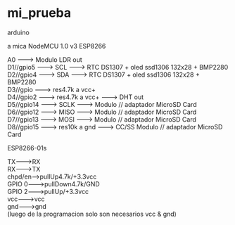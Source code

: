 # mi_prueba
arduino

a mica NodeMCU 1.0 v3 ESP8266

  A0          --->                      Modulo LDR out  
  D1//gpio5   --->  SCL            ---> RTC DS1307 + oled ssd1306 132x28 + BMP2280  
  D2//gpio4   --->  SDA            ---> RTC DS1307 + oled ssd1306 132x28 + BMP2280  
  D3//gpio    --->  res4.7k a vcc+  
  D4//gpio2   --->  res4.7k a vcc+ ---> DHT out  
  D5//gpio14  --->  SCLK           ---> Modulo // adaptador MicroSD Card  
  D6//gpio12  --->  MISO           ---> Modulo // adaptador MicroSD Card  
  D7//gpio13  --->  MOSI           ---> Modulo // adaptador MicroSD Card  
  D8//gpio15  --->  res10k a gnd   ---> CC/SS  Modulo // adaptador MicroSD Card  
  
  
ESP8266-01s  
  
 TX--->RX  
 RX--->TX  
 chpd/en-->pullUp4.7k/+3.3vcc  
 GPIO 0--->pullDown4.7k/GND  
 GPIO 2--->pullUp/+3.3vcc  
 vcc--->vcc  
 gnd--->gnd  
 (luego de la programacion solo son necesarios vcc & gnd)  
  
  
 
 
